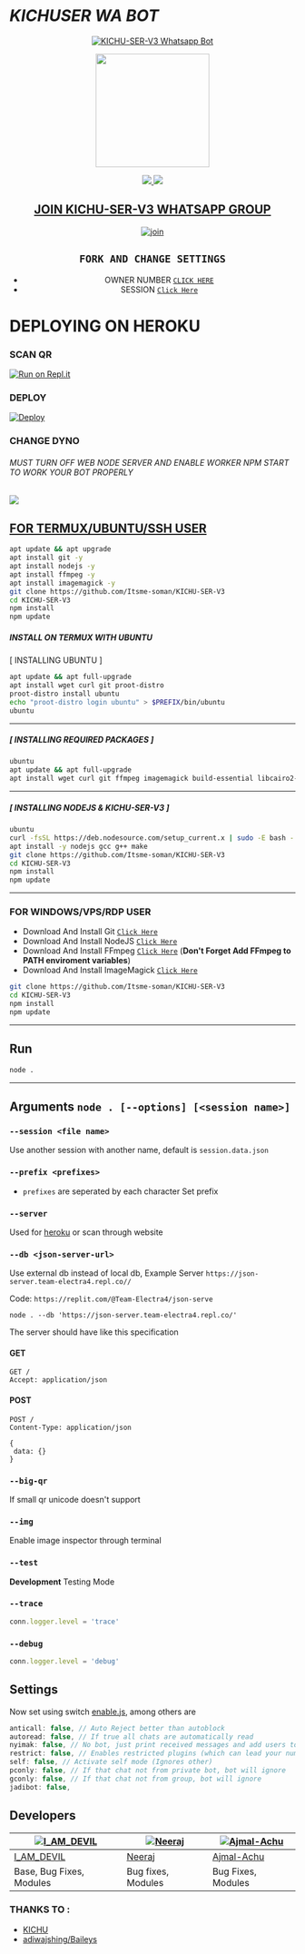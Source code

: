 
# *KICHUSER WA BOT*

<div align="center">
  
  [![KICHU-SER-V3 Whatsapp Bot](https://readme-typing-svg.herokuapp.com?font=times-bold-italic&color=%23000000&duration=4862&center=true&vCenter=true&lines=WELCOME+TO+KICHU-SER-V3+WHATSAPP+BOT)](https://github.com/Itsme-soman/KICHU-SER-V3)
</div>
<div align="center">
  <img border-radius: 15px src="https://telegra.ph/file/d4753818ba4a1d159c0a6.jpg" width="200" height="200"/>

<p align="center">
  <a href="https://instagram.com/kichu_nrd"><img src="https://img.shields.io/badge/Instagram-E4405F?style=for-the-badge&logo=instagram&logoColor=white"/> 
  <a href="https://wa.me/919961857267"><img src="https://img.shields.io/badge/WhatsApp-25D366?style=for-the-badge&logo=whatsapp&logoColor=white" />
</p>
<div align="center">
  
## JOIN KICHU-SER-V3 WHATSAPP GROUP

  [![join](https://github.com/Alien-alfa/PublicBot/blob/main/wlogo.svg.png?size=1)](https://chat.whatsapp.com/BcOf8vB5KAlFQhb3c5d06b)
 

## `FORK AND CHANGE SETTINGS`

- OWNER NUMBER         [`CLICK HERE`](https://github.com/Itsme-soman/KICHU-SER-V3/blob/main/config.js#L2)
- SESSION           [`Click Here`](https://github.com/Itsme-soman/KICHU-SER-V3/blob/main/session.data.json#L1)

<div align="left">

# DEPLOYING ON HEROKU
  
### SCAN QR

[![Run on Repl.it](https://repl.it/badge/github/quiec/whatsAlfa)](https://replit.com/@neera-j/Sonic-QR)

### DEPLOY

[![Deploy](https://www.herokucdn.com/deploy/button.svg)](https://heroku.com/deploy?template=https://github.com/Itsme-soman/KICHU-SER-V3)


### CHANGE DYNO

###### MUST TURN OFF WEB NODE SERVER AND ENABLE WORKER NPM START TO WORK YOUR BOT PROPERLY

<p align="LEFT">
  <a href="https://github.com/Itsme-soman/KICHU-SER-V3"><img src="https://telegra.ph/file/c38e56370ba19bb784699.jpg" />
</p>

  
  ## FOR TERMUX/UBUNTU/SSH USER

```bash
apt update && apt upgrade
apt install git -y
apt install nodejs -y
apt install ffmpeg -y
apt install imagemagick -y
git clone https://github.com/Itsme-soman/KICHU-SER-V3
cd KICHU-SER-V3
npm install
npm update
```

##### INSTALL ON TERMUX WITH UBUNTU

[ INSTALLING UBUNTU ]

```bash
apt update && apt full-upgrade
apt install wget curl git proot-distro
proot-distro install ubuntu
echo "proot-distro login ubuntu" > $PREFIX/bin/ubuntu
ubuntu
```
---------

##### [ INSTALLING REQUIRED PACKAGES ]

```bash
ubuntu
apt update && apt full-upgrade
apt install wget curl git ffmpeg imagemagick build-essential libcairo2-dev libpango1.0-dev libjpeg-dev libgif-dev librsvg2-dev dbus-x11 ffmpeg2theora ffmpegfs ffmpegthumbnailer ffmpegthumbnailer-dbg ffmpegthumbs libavcodec-dev libavcodec-extra libavcodec-extra58 libavdevice-dev libavdevice58 libavfilter-dev libavfilter-extra libavfilter-extra7 libavformat-dev libavformat58 libavifile-0.7-bin libavifile-0.7-common libavifile-0.7c2 libavresample-dev libavresample4 libavutil-dev libavutil56 libpostproc-dev libpostproc55 graphicsmagick graphicsmagick-dbg graphicsmagick-imagemagick-compat graphicsmagick-libmagick-dev-compat groff imagemagick-6.q16hdri imagemagick-common libchart-gnuplot-perl libgraphics-magick-perl libgraphicsmagick++-q16-12 libgraphicsmagick++1-dev
```

---------

##### [ INSTALLING NODEJS & KICHU-SER-V3 ]

```bash
ubuntu
curl -fsSL https://deb.nodesource.com/setup_current.x | sudo -E bash -
apt install -y nodejs gcc g++ make
git clone https://github.com/Itsme-soman/KICHU-SER-V3
cd KICHU-SER-V3
npm install
npm update
```

---------

### FOR WINDOWS/VPS/RDP USER

* Download And Install Git [`Click Here`](https://git-scm.com/downloads)
* Download And Install NodeJS [`Click Here`](https://nodejs.org/en/download)
* Download And Install FFmpeg [`Click Here`](https://ffmpeg.org/download.html) (**Don't Forget Add FFmpeg to PATH enviroment variables**)
* Download And Install ImageMagick [`Click Here`](https://imagemagick.org/script/download.php)

```bash
git clone https://github.com/Itsme-soman/KICHU-SER-V3
cd KICHU-SER-V3
npm install
npm update
```

---------

## Run

```bash
node .
```

---------

## Arguments `node . [--options] [<session name>]`

### `--session <file name>`

Use another session with another name, default is ```session.data.json```

### `--prefix <prefixes>`

* `prefixes` are seperated by each character
Set prefix

### `--server`

Used for [heroku](https://heroku.com/) or scan through website

### `--db <json-server-url>`

Use external db instead of local db, 
Example Server `https://json-server.team-electra4.repl.co//`

Code: `https://replit.com/@Team-Electra4/json-serve`

`node . --db 'https://json-server.team-electra4.repl.co/'`

The server should have like this specification

#### GET

```http
GET /
Accept: application/json
```

#### POST

```http
POST /
Content-Type: application/json

{
 data: {}
}
```

### `--big-qr`

If small qr unicode doesn't support

### `--img`

Enable image inspector through terminal

### `--test`

**Development** Testing Mode

### `--trace`

```js
conn.logger.level = 'trace'
```

### `--debug`

```js
conn.logger.level = 'debug'
```

## Settings

Now set using switch [enable.js](https://github.com/Itsme-soman/KICHU-SER-V3/blob/master/plugins/enable.js), among others are

```js
anticall: false, // Auto Reject better than autoblock
autoread: false, // If true all chats are automatically read
nyimak: false, // No bot, just print received messages and add users to database
restrict: false, // Enables restricted plugins (which can lead your number to be banned if used too often)
self: false, // Activate self mode (Ignores other)
pconly: false, // If that chat not from private bot, bot will ignore
gconly: false, // If that chat not from group, bot will ignore
jadibot: false, 
```


## Developers
  <div align="center">
    
  [![I_AM_DEVIL](https://telegra.ph/file/fb0b36ed9cdcf93b24df7.jpg?size=25)](https://github.com/D-3-V-1-L) |  [![Neeraj](https://telegra.ph/file/74e9659166febabb45aa0.jpg?size=100)](https://github.com/Neeraj-x0) | [![Ajmal-Achu](https://telegra.ph/file/fa920b55caaa8e8be6f04.jpg?size=100)](https://github.com/Ajmal-Achu) 
----|----|----
[I_AM_DEVIL](https://github.com/D-3-V-1-L)  | [Neeraj](https://github.com/Neeraj-x0) | [Ajmal-Achu](https://github.com/Ajmal-Achu)
Base, Bug Fixes, Modules | Bug fixes, Modules | Bug Fixes, Modules
  </div>
                                  
  </div>

<div align="left">
  
### THANKS TO :
  
- [KICHU](https://github.com/Itsme-soman) 
- [adiwajshing/Baileys](https://github.com/adiwajshing/Baileys)
 
